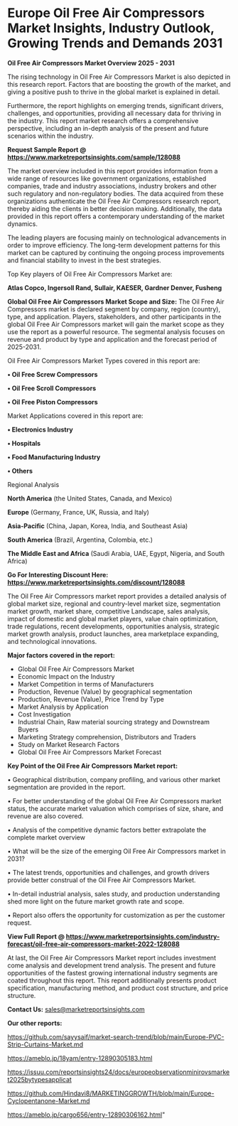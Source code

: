 # Europe Oil Free Air Compressors Market Insights, Industry Outlook, Growing Trends and Demands 2031

<Strong> Oil Free Air Compressors Market Overview 2025 - 2031</strong>

The rising technology in Oil Free Air Compressors Market is also depicted in this research report. Factors that are boosting the growth of the market, and giving a positive push to thrive in the global market is explained in detail.

Furthermore, the report highlights on emerging trends, significant drivers, challenges, and opportunities, providing all necessary data for thriving in the industry. This report market research offers a comprehensive perspective, including an in-depth analysis of the present and future scenarios within the industry.

<strong>Request Sample Report @ <a href=https://www.marketreportsinsights.com/sample/128088>https://www.marketreportsinsights.com/sample/128088</a></strong>

The market overview included in this report provides information from a wide range of resources like government organizations, established companies, trade and industry associations, industry brokers and other such regulatory and non-regulatory bodies. The data acquired from these organizations authenticate the Oil Free Air Compressors research report, thereby aiding the clients in better decision making. Additionally, the data provided in this report offers a contemporary understanding of the market dynamics.

The leading players are focusing mainly on technological advancements in order to improve efficiency. The long-term development patterns for this market can be captured by continuing the ongoing process improvements and financial stability to invest in the best strategies.

Top Key players of Oil Free Air Compressors Market are:

<strong>Atlas Copco, Ingersoll Rand, Sullair, KAESER, Gardner Denver, Fusheng</strong>

<strong><b>Global Oil Free Air Compressors Market Scope and Size:</b></strong>
The Oil Free Air Compressors market is declared segment by company, region (country), type, and application. Players, stakeholders, and other participants in the global Oil Free Air Compressors market will gain the market scope as they use the report as a powerful resource. The segmental analysis focuses on revenue and product by type and application and the forecast period of 2025-2031.

Oil Free Air Compressors Market Types covered in this report are:

<strong>• Oil Free Screw Compressors

• Oil Free Scroll Compressors

• Oil Free Piston Compressors</strong>

Market Applications covered in this report are:

<strong>• Electronics Industry

• Hospitals

• Food Manufacturing Industry

• Others</strong> 

Regional Analysis

<strong>North America</strong> (the United States, Canada, and Mexico)

<strong>Europe</strong> (Germany, France, UK, Russia, and Italy)

<strong>Asia-Pacific</strong> (China, Japan, Korea, India, and Southeast Asia)

<strong>South America</strong> (Brazil, Argentina, Colombia, etc.)

<strong>The Middle East and Africa</strong> (Saudi Arabia, UAE, Egypt, Nigeria, and South Africa)

<strong>Go For Interesting Discount Here: <a href=https://www.marketreportsinsights.com/discount/128088>https://www.marketreportsinsights.com/discount/128088</a></strong>

The Oil Free Air Compressors market report provides a detailed analysis of global market size, regional and country-level market size, segmentation market growth, market share, competitive Landscape, sales analysis, impact of domestic and global market players, value chain optimization, trade regulations, recent developments, opportunities analysis, strategic market growth analysis, product launches, area marketplace expanding, and technological innovations.

<strong><b>Major factors covered in the report:</b></strong>
<ul>
  <li>Global Oil Free Air Compressors Market </li>
  <li>Economic Impact on the Industry</li>
  <li>Market Competition in terms of Manufacturers</li>
  <li>Production, Revenue (Value) by geographical segmentation</li>
  <li>Production, Revenue (Value), Price Trend by Type</li>
  <li>Market Analysis by Application</li>
  <li>Cost Investigation</li>
  <li>Industrial Chain, Raw material sourcing strategy and Downstream Buyers</li>
  <li>Marketing Strategy comprehension, Distributors and Traders</li>
  <li>Study on Market Research Factors</li>
  <li>Global Oil Free Air Compressors Market Forecast</li>
</ul>

<strong><b>Key Point of the Oil Free Air Compressors Market report:</b></strong>

• Geographical distribution, company profiling, and various other market segmentation are provided in the report.

• For better understanding of the global Oil Free Air Compressors market status, the accurate market valuation which comprises of size, share, and revenue are also covered.

• Analysis of the competitive dynamic factors better extrapolate the complete market overview

• What will be the size of the emerging Oil Free Air Compressors market in 2031?

• The latest trends, opportunities and challenges, and growth drivers provide better construal of the Oil Free Air Compressors Market.

• In-detail industrial analysis, sales study, and production understanding shed more light on the future market growth rate and scope.

• Report also offers the opportunity for customization as per the customer request.

<strong><b>View Full Report @ <a href=https://www.marketreportsinsights.com/industry-forecast/oil-free-air-compressors-market-2022-128088>https://www.marketreportsinsights.com/industry-forecast/oil-free-air-compressors-market-2022-128088</a></b></strong>


At last, the Oil Free Air Compressors Market report includes investment come analysis and development trend analysis. The present and future opportunities of the fastest growing international industry segments are coated throughout this report. This report additionally presents product specification, manufacturing method, and product cost structure, and price structure.

<strong>Contact Us:</strong>
sales@marketreportsinsights.com

<strong>Our other reports:</strong>

<a href=https://github.com/sayysaif/market-search-trend/blob/main/Europe-PVC-Strip-Curtains-Market.md>https://github.com/sayysaif/market-search-trend/blob/main/Europe-PVC-Strip-Curtains-Market.md</a>

<a href=https://ameblo.jp/18yam/entry-12890305183.html>https://ameblo.jp/18yam/entry-12890305183.html</a>

<a href=https://issuu.com/reportsinsights24/docs/europeobservationminirovsmarket2025bytypesapplicat>https://issuu.com/reportsinsights24/docs/europeobservationminirovsmarket2025bytypesapplicat</a>

<a href=https://github.com/Hindavi8/MARKETINGGROWTH/blob/main/Europe-Cyclopentanone-Market.md>https://github.com/Hindavi8/MARKETINGGROWTH/blob/main/Europe-Cyclopentanone-Market.md</a>

<a href=https://ameblo.jp/cargo656/entry-12890306162.html>https://ameblo.jp/cargo656/entry-12890306162.html</a>"
